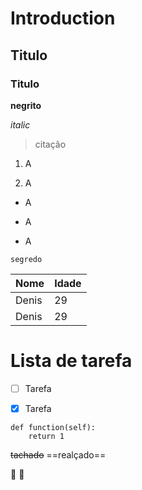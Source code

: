 # Introduction

## Titulo

### Titulo

**negrito**

*italic*
> citação

1. A

2. A



- A

- A

- A

`segredo`

|Nome|Idade|
|----|-----|
|Denis| 29 |
|Denis| 29 |

# Lista de tarefa

- [ ] Tarefa
- [x] Tarefa


```{.py3 linenums=1 title='meu_arquivo.py'}
def function(self):
    return 1
```
~~tachado~~
==realçado==

:snake:
:rocket: